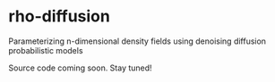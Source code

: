 # rho-diffusion
Parameterizing n-dimensional density fields using denoising diffusion probabilistic models

Source code coming soon. Stay tuned! 
